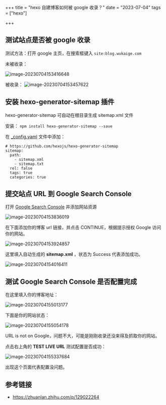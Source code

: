 +++
title = "hexo 自建博客如何被 google 收录？"
date = "2023-07-04"
tags = ["hexo"]

+++



## 测试站点是否被 google 收录

测试方法：打开 google 主页，在搜索框键入 `site:blog.wukaige.com`

未被收录：

![image-20230704153416648](/img/image-20230704153416648.png)



被收录：
![image-20230704153457622](/img/image-20230704153457622.png)



## 安装 hexo-generator-sitemap 插件

hexo-generator-sitemap 可自动在根目录生成 sitemap.xml 文件

安装： `npm install hexo-generator-sitemap --save`

在 <u>_config.yaml</u> 文件中添加：

```
# https://github.com/hexojs/hexo-generator-sitemap
sitemap:
  path: 
    - sitemap.xml
    - sitemap.txt
  rel: false
  tags: true
  categories: true
```



## 提交站点 URL 到 Google Search Console

打开 [Google Search Console](https://www.google.com/webmasters/tools/home#utm_source=en-wmxmsg&utm_medium=wmxmsg&utm_campaign=bm&authuser=0) 并添加网站资源

![image-20230704153836019](/img/image-20230704153836019.png)



在下面添加你的博客 url 链接，并点击 CONTINUE，根据提示授权 Google 访问你的网站。

![image-20230704153924857](/img/image-20230704153924857.png)



这里填入自动生成的 **sitemap.xml** ，状态为 Success 代表添加成功。

![image-20230704154016411](/img/image-20230704154016411.png)



## 测试 Google Search Console 是否配置完成

在这里填入你的博客地址：

![image-20230704155013177](/img/image-20230704155013177.png)



下面是你的网站状态：

![image-20230704155054178](/img/image-20230704155054178.png)



URL is not on Google，问题不大，可能是刚刚收录还没来得及抓取你的网站。

点击右上角的 **TEST LIVE URL** 测试配置是否成功：

![image-20230704155337684](/img/image-20230704155337684.png)

出现这个页面代表配置没问题。



## 参考链接

- https://zhuanlan.zhihu.com/p/129022264

